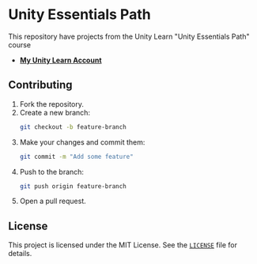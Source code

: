 # Unity Essentials Path

This repository have projects from the Unity Learn "Unity Essentials Path" course
- [**My Unity Learn Account**](https://learn.unity.com/u/6346828bedbc2a72ead47d33?tab=profile)

## Contributing

1. Fork the repository.
2. Create a new branch:
    ```sh
    git checkout -b feature-branch
    ```
3. Make your changes and commit them:
    ```sh
    git commit -m "Add some feature"
    ```
4. Push to the branch:
    ```sh
    git push origin feature-branch
    ```
5. Open a pull request.

## License

This project is licensed under the MIT License. See the [`LICENSE`](LICENSE) file for details.
